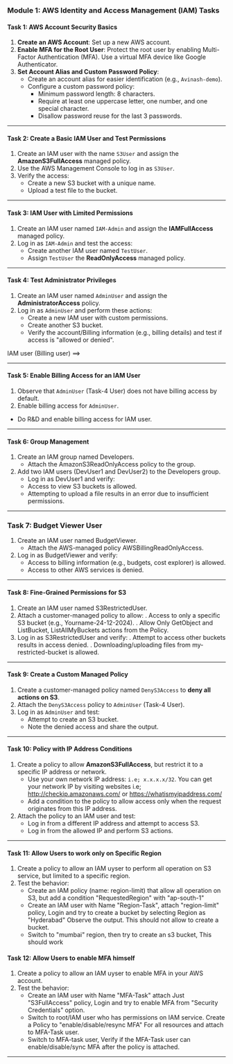 ### **Module 1: AWS Identity and Access Management (IAM) Tasks**


#### **Task 1: AWS Account Security Basics** 
1. **Create an AWS Account**: Set up a new AWS account.
2. **Enable MFA for the Root User**: Protect the root user by enabling Multi-Factor Authentication (MFA). Use a virtual MFA device like Google Authenticator.
3. **Set Account Alias and Custom Password Policy**: 
   - Create an account alias for easier identification (e.g., `Avinash-demo`).
   - Configure a custom password policy:
     - Minimum password length: 8 characters.
     - Require at least one uppercase letter, one number, and one special character.
     - Disallow password reuse for the last 3 passwords.

---

#### **Task 2: Create a Basic IAM User and Test Permissions**
1. Create an IAM user with the name `S3User` and assign the **AmazonS3FullAccess** managed policy.
2. Use the AWS Management Console to log in as `S3User`.
3. Verify the access:
   - Create a new S3 bucket with a unique name.
   - Upload a test file to the bucket.

---

#### **Task 3: IAM User with Limited Permissions**
1. Create an IAM user named `IAM-Admin` and assign the **IAMFullAccess** managed policy.
2. Log in as `IAM-Admin` and test the access:
   - Create another IAM user named `TestUser`.
   - Assign `TestUser` the **ReadOnlyAccess** managed policy.

---

#### **Task 4: Test Administrator Privileges**
1. Create an IAM user named `AdminUser` and assign the **AdministratorAccess** policy.
2. Log in as `AdminUser` and perform these actions:
   - Create a new IAM user with custom permissions.
   - Create another S3 bucket.
   - Verify the account/Billing information (e.g., billing details) and test if access is "allowed or denied".


IAM user (Billing user) ==> 

---

#### **Task 5: Enable Billing Access for an IAM User**
1. Observe that `AdminUser` (Task-4 User) does not have billing access by default.
2. Enable billing access for `AdminUser`. 
- Do R&D and enable billing access for IAM user.

---

#### **Task 6: Group Management**
1. Create an IAM group named Developers.
	- Attach the AmazonS3ReadOnlyAccess policy to the group.
2. Add two IAM users (DevUser1 and DevUser2) to the Developers group.
	- Log in as DevUser1 and verify:
	- Access to view S3 buckets is allowed.
	- Attempting to upload a file results in an error due to insufficient permissions.

---

### **Task 7: Budget Viewer User**
1. Create an IAM user named BudgetViewer.
	- Attach the AWS-managed policy AWSBillingReadOnlyAccess.
2. Log in as BudgetViewer and verify:
	- Access to billing information (e.g., budgets, cost explorer) is allowed.
	- Access to other AWS services is denied.

---

#### **Task 8: Fine-Grained Permissions for S3**
1. Create an IAM user named S3RestrictedUser.
2. Attach a customer-managed policy to allow:
	. Access to only a specific S3 bucket (e.g., Yourname-24-12-2024).
	. Allow Only GetObject and ListBucket, ListAllMyBuckets actions from the Policy.
3. Log in as S3RestrictedUser and verify:
	. Attempt to access other buckets results in access denied.
	. Downloading/uploading files from my-restricted-bucket is allowed.

---

#### **Task 9: Create a Custom Managed Policy**

1. Create a customer-managed policy named `DenyS3Access` to **deny all actions on S3**.
2. Attach the `DenyS3Access` policy to `AdminUser` (Task-4 User).
3. Log in as `AdminUser` and test:
   - Attempt to create an S3 bucket.
   - Note the denied access and share the output.

---

#### **Task 10: Policy with IP Address Conditions**
1. Create a policy to allow **AmazonS3FullAccess**, but restrict it to a specific IP address or network.
   - Use your own network IP address: `i.e; x.x.x.x/32`. You can get your network IP by visiting websites i.e; http://checkip.amazonaws.com/ or https://whatismyipaddress.com/
   - Add a condition to the policy to allow access only when the request originates from this IP address.
2. Attach the policy to an IAM user and test:
   - Log in from a different IP address and attempt to access S3.
   - Log in from the allowed IP and perform S3 actions.

---

#### **Task 11: Allow Users to work only on Specific Region**
1. Create a policy to allow an IAM uyser to perform all operation on S3 service, but limited to a specific region.
2. Test the behavior:
	- Create an IAM policy (name: region-limit) that allow all operation on S3, but add a condition "RequestedRegion" with "ap-south-1"
   - Create an IAM user with Name "Region-Task", attach "region-limit" policy, Login and try to create a bucket by selecting Region as "Hyderabad" Observe the output. This should not allow to create a bucket.
   - Switch to "mumbai" region, then try to create an s3 bucket, This should work

#### **Task 12: Allow Users to enable MFA himself**
1. Create a policy to allow an IAM uyser to enable MFA in your AWS account.
2. Test the behavior:
   - Create an IAM user with Name "MFA-Task" attach Just "S3FullAccess" policy, Login and try to enable MFA from "Security Credentials" option.
   - Switch to root/IAM user who has permissions on IAM service. Create a Policy to "enable/disable/resync MFA" For all resources and attach to MFA-Task user.
   - Switch to MFA-task user, Verify if the MFA-Task user can enable/disable/sync MFA after the policy is attached.
---


